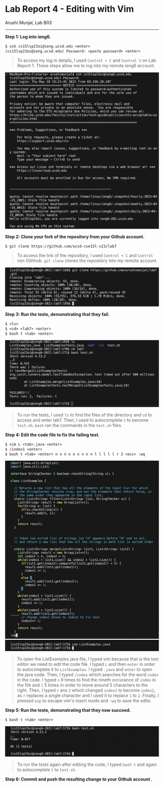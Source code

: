 # Lab Report 4 - Editing with Vim
Arushi Munjal, Lab B03

---

**Step 1: Log into ieng6.**

```
$ ssh cs15lsp23oi@ieng.ucsd.edu <enter>
(cs15lsp23oi@ieng.ucsd.edu) Password: <paste password> <enter>
```

> To access my log in details, I used `Control + C` and `Control V` on Lab Report 1. These steps allow me to log into my remote ieng6 account.
 
![Image](step1.png)
  
**Step 2: Clone your fork of the repository from your Github account.**

```
$ git clone https://github.com/ucsd-cse15l-s23/lab7
```
> To access the link of the repository, I used `Control + C` and `Control V`on Githhub. `git clone` clones the repository into my remote account.

![Image](step2.png)

**Step 3: Run the tests, demonstrating that they fail.**

```
$ <ls>
$ <cd> <lab7> <enter>
$ bash t <tab> <enter>
```
 
![Image](step3.1.png)

> To run the tests, I used `ls` to find the files of the directory and `cd` to access and enter lab7. Then, I used <tab> to autocomplete `t` to become `test.sh`. `bash` ran the commands in the `test.sh` files.
  
**Step 4: Edit the code file to fix the failing test.**
 
```
$ vim L <tab>.java <enter>
$ /index1 <enter>
$ bash t <tab> <enter> n n n n n n n n n l l l l l r 2 <esc> :wq
```
 
![Image](step4.1.png)
![Image](step4.2.png)

> To open the ListExamples java file, I typed vim because that is the text editor we need to edit the code file. I typed `L` and then `enter` in order to autocomplete it to `ListExamples`. I typed `.java` and `enter` to open the java code. Then, I typed `/index` which searches for the word `index` in the code. I typed `n` 9 times to find the nineth occurance of `index` in the file and `l` 5 times in order to move around 5 characters to the right. Then, I typed `r` ans `2` which changed `index1` to become `index2`, as `r` replaces a single character and I used it to replace `1` to `2`. Finally, I pressed `esp` to escape vim's insert mode and `:wq` to save the edits.
  
**Step 5: Run the tests, demonstrating that they now succeed.**
 
 ```
$ bash t <tab> <enter>
```
 
![Image](step5.png)

> To run the tests again after editing the code, I typed `bash t` and <tab> again to autocomplete `t` to `test.sh`.
  
**Step 6: Commit and push the resulting change to your Github account .**
